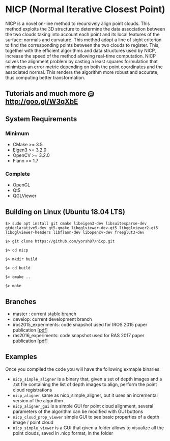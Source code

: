 NICP (Normal Iterative Closest Point)
====

NICP is a novel on-line method to recursively align point clouds. This method
exploits the 3D structure to determine the data association between the two
clouds taking into account each point and its local features of the surface:
normals and curvature.
This method adopt a line of sight criterion to find the corresponding points between
the two clouds to register. This, together with the efficient algorithms and
data structures used by NICP, increase the speed of the method allowing
real-time computation.
NICP solves the alignment problem by casting a least squares formulation that
minimizes an error metric depending on both the point coordinates and the
associated normal. This renders the algorithm more robust and accurate, thus
computing better transformation.

Tutorials and much more @ http://goo.gl/W3qXbE
----

System Requirements
----

### Minimum

- CMake  >= 3.5
- Eigen3 >= 3.2.0
- OpenCV >= 3.2.0
- Flann  >= 1.7

### Complete

- OpenGL
- Qt5
- QGLViewer

Building on Linux (Ubuntu 18.04 LTS)
----
```
$> sudo apt install git cmake libeigen3-dev libsuitesparse-dev qtdeclarative5-dev qt5-qmake libqglviewer-dev-qt5 libqglviewer2-qt5 libqglviewer-headers libflann-dev libopencv-dev freeglut3-dev

$> git clone https://github.com/yorsh87/nicp.git

$> cd nicp

$> mkdir build

$> cd build

$> cmake ..

$> make
```
Branches
----

- master : current stable branch
- develop: current development branch
- iros2015_experiments: code snapshot used for IROS 2015 paper publication [[pdf](http://jacoposerafin.com/wp-content/uploads/serafin15iros.pdf)]
- ras2016_experiments: code snapshot used for RAS 2017 paper publication [[pdf](http://jacoposerafin.com/wp-content/uploads/serafin17ras.pdf)]

Examples
----

Once you compiled the code you will have the following exmaple binaries:
- `nicp_simple_aligner` is a binary that, given a set of depth images and a .txt file containing the list of depth images to align, perform the point cloud registrations
- `nicp_aligner` same as nicp_simple_aligner, but it uses an incremental version of the algorithm
- `nicp_aligner_gui` is a simple GUI for point cloud alignment, several parameters of the algorithm can be modified with GUI buttons
- `nicp_cloud_prop_viewer` simple GUI to see basic properties of a depth image / point cloud
- `nicp_simple_viewer` is a GUI that given a folder allows to visualize all the point clouds, saved in .nicp format, in the folder
